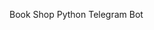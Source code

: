 Book Shop Python Telegram Bot

<img scr="https://pics.khabaroff.com/2020-02-10_22-44-41-opgiy.png">
